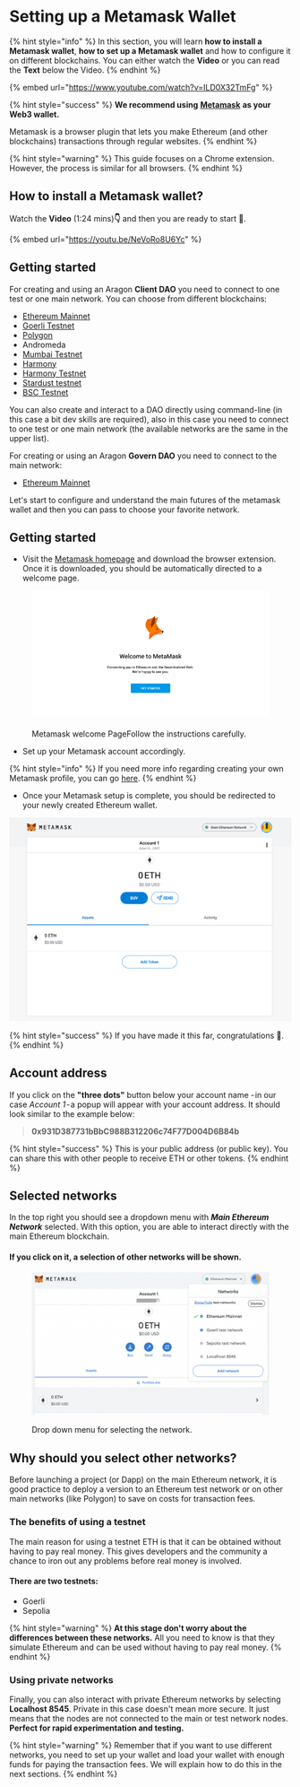 # Setting up a Metamask Wallet

{% hint style="info" %}
In this section, you will learn **how to install a Metamask wallet**, **how to set up a Metamask wallet** and how to configure it on different blockchains. You can either watch the **Video** or you can read the **Text** below the Video.
{% endhint %}

{% embed url="https://www.youtube.com/watch?v=ILD0X32TmFg" %}

{% hint style="success" %}
**We recommend using** [**Metamask**](https://metamask.io) **as your Web3 wallet.**

Metamask is a browser plugin that lets you make Ethereum (and other blockchains) transactions through regular websites.&#x20;
{% endhint %}

{% hint style="warning" %}
This guide focuses on a Chrome extension. However, the process is similar for all browsers.
{% endhint %}

## **How to install a Metamask wallet?**

Watch the **Video** (1:24 mins)**👇** and then you are ready to start :tada:.

{% embed url="https://youtu.be/NeVoRo8U6Yc" %}

## Getting started <a href="#getting-started" id="getting-started"></a>

For creating and using an Aragon **Client DAO** you need to connect to one test or one main network. You can choose from different blockchains:

* [Ethereum Mainnet](getting-started-with-ethereum.md)
* [Goerli Testnet](getting-started-with-rinkeby-testnet.md)
* [Polygon](getting-started-with-polygon.md)
* Andromeda
* [Mumbai Testnet](getting-started-with-mumbai-testnet.md)
* [Harmony](getting-started-with-harmony.md)
* [Harmony Testnet](getting-started-with-harmony-testnet.md)
* [Stardust testnet](getting-started-with-metis-andromeda.md)
* [BSC Testnet](getting-started-with-bsc-testnet.md)

You can also create and interact to a DAO directly using command-line (in this case a bit dev skills are required), also in this case you need to connect to one test or one main network (the available networks are the same in the upper list).

For creating or using an Aragon **Govern DAO** you need to connect to the main network:

* [Ethereum Mainnet](getting-started-with-ethereum.md)

Let's start to configure and understand the main futures of the metamask wallet and then you can pass to choose your favorite network.

## Getting started <a href="#getting-started" id="getting-started"></a>

* Visit the [Metamask homepage](https://metamask.io) and download the browser extension. Once it is downloaded, you should be automatically directed to a welcome page.

<figure><img src="../../.gitbook/assets/m-0.png" alt=""><figcaption><p>Metamask welcome PageFollow the instructions carefully.</p></figcaption></figure>

* Set up your Metamask account accordingly.

{% hint style="info" %}
If you need more info regarding creating your own Metamask profile, you can go [here](https://docs.polygon.technology/docs/develop/metamask/hello/).
{% endhint %}

* Once your Metamask setup is complete, you should be redirected to your newly created Ethereum wallet.

![Metamask account](<../../.gitbook/assets/mm account (1).png>)

{% hint style="success" %}
If you have made it this far, congratulations 🎉.
{% endhint %}

## Account address <a href="#account-address" id="account-address"></a>

If you click on the **"three dots"** button below your account name - in our case _Account 1_ - a popup will appear with your account address. It should look similar to the example below:

> **0x931D387731bBbC988B312206c74F77D004D6B84b**

{% hint style="success" %}
This is your public address (or public key). You can share this with other people to receive ETH or other tokens.
{% endhint %}

## Selected networks <a href="#selected-networks" id="selected-networks"></a>

In the top right you should see a dropdown menu with _**Main Ethereum Network**_ selected. With this option, you are able to interact directly with the main Ethereum blockchain.

#### If you click on it, a selection of other networks will be shown.

<figure><img src="../../.gitbook/assets/Schermata 2022-10-24 alle 10.47.20.png" alt=""><figcaption><p>Drop down menu for selecting the network.</p></figcaption></figure>

## Why should you select other networks?

Before launching a project (or Dapp) on the main Ethereum network, it is good practice to deploy a version to an Ethereum test network or on other main networks (like Polygon) to save on costs for transaction fees.

### The benefits of using a testnet

The main reason for using a testnet ETH is that it can be obtained without having to pay real money. This gives developers and the community a chance to iron out any problems before real money is involved.

#### There are two testnets:

* Goerli
* Sepolia

{% hint style="warning" %}
**At this stage don't worry about the differences between these networks.** All you need to know is that they simulate Ethereum and can be used without having to pay real money.
{% endhint %}

### Using private networks

Finally, you can also interact with private Ethereum networks by selecting **Localhost 8545**. Private in this case doesn't mean more secure. It just means that the nodes are not connected to the main or test network nodes. **Perfect for rapid experimentation and testing.**

{% hint style="warning" %}
Remember that if you want to use different networks, you need to set up your wallet and load your wallet with enough funds for paying the transaction fees. We will explain how to do this in the next sections.
{% endhint %}

